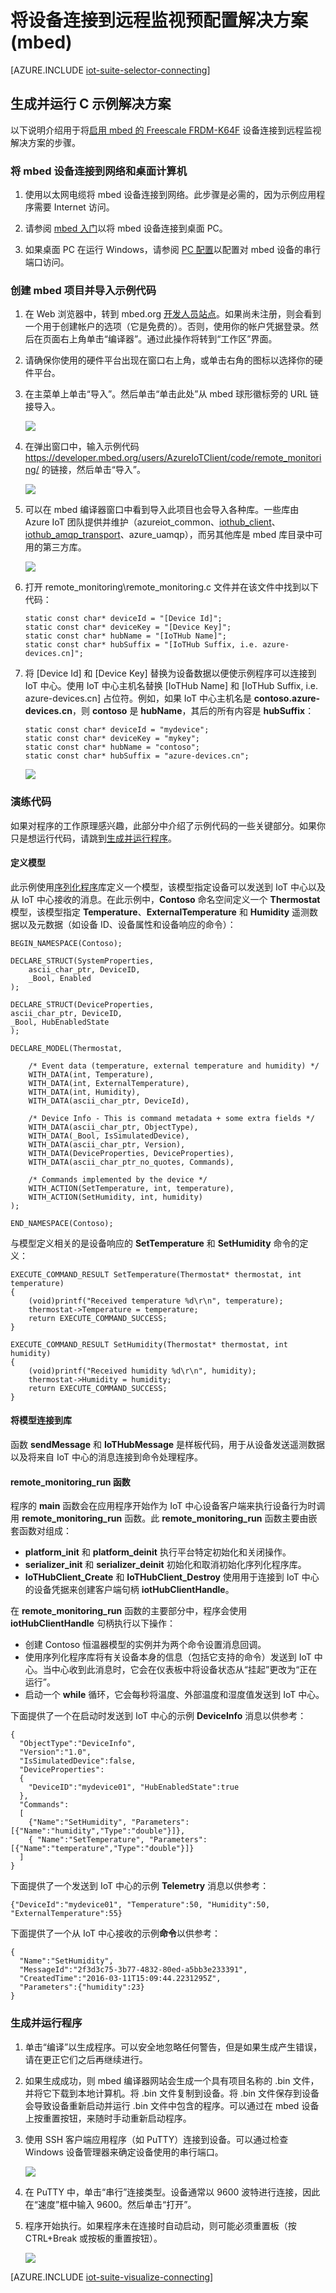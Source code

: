 <properties
   pageTitle="在 mbed 上使用 C 连接设备 | Azure"
   description="介绍如何使用在 mbed 设备上运行的以 C 编写的应用程序将设备连接到 Azure IoT 套件预配置远程监视解决方案。"
   services=""
   suite="iot-suite"
   documentationCenter="na"
   authors="dominicbetts"
   manager="timlt"
   editor=""/>  


<tags
   ms.service="iot-suite"
   ms.devlang="na"
   ms.topic="article"
   ms.tgt_pltfrm="na"
   ms.workload="na"
   ms.date="10/05/2016"
   wacn.date="10/31/2016"
   ms.author="dobett"/>


# 将设备连接到远程监视预配置解决方案 (mbed)

[AZURE.INCLUDE [iot-suite-selector-connecting](../../includes/iot-suite-selector-connecting.md)]

## 生成并运行 C 示例解决方案

以下说明介绍用于将[启用 mbed 的 Freescale FRDM-K64F][lnk-mbed-home] 设备连接到远程监视解决方案的步骤。

### 将 mbed 设备连接到网络和桌面计算机

1. 使用以太网电缆将 mbed 设备连接到网络。此步骤是必需的，因为示例应用程序需要 Internet 访问。

2. 请参阅 [mbed 入门][lnk-mbed-getstarted]以将 mbed 设备连接到桌面 PC。

3. 如果桌面 PC 在运行 Windows，请参阅 [PC 配置][lnk-mbed-pcconnect]以配置对 mbed 设备的串行端口访问。

### 创建 mbed 项目并导入示例代码

1. 在 Web 浏览器中，转到 mbed.org [开发人员站点](https://developer.mbed.org/)。如果尚未注册，则会看到一个用于创建帐户的选项（它是免费的）。否则，使用你的帐户凭据登录。然后在页面右上角单击“编译器”。通过此操作将转到“工作区”界面。

2. 请确保你使用的硬件平台出现在窗口右上角，或单击右角的图标以选择你的硬件平台。

3. 在主菜单上单击“导入”。然后单击“单击此处”从 mbed 球形徽标旁的 URL 链接导入。

    ![][6]  


4. 在弹出窗口中，输入示例代码 https://developer.mbed.org/users/AzureIoTClient/code/remote_monitoring/ 的链接，然后单击“导入”。

    ![][7]  


5. 可以在 mbed 编译器窗口中看到导入此项目也会导入各种库。一些库由 Azure IoT 团队提供并维护（azureiot\_common、[iothub\_client](https://developer.mbed.org/users/AzureIoTClient/code/iothub_client/)、[iothub\_amqp\_transport](https://developer.mbed.org/users/AzureIoTClient/code/iothub_amqp_transport/)、azure\_uamqp），而另其他库是 mbed 库目录中可用的第三方库。

    ![][8]  


6. 打开 remote\_monitoring\\remote\_monitoring.c 文件并在该文件中找到以下代码：

    ```
    static const char* deviceId = "[Device Id]";
    static const char* deviceKey = "[Device Key]";
    static const char* hubName = "[IoTHub Name]";
    static const char* hubSuffix = "[IoTHub Suffix, i.e. azure-devices.cn]";
    ```

7. 将 [Device Id] 和 [Device Key] 替换为设备数据以便使示例程序可以连接到 IoT 中心。使用 IoT 中心主机名替换 [IoTHub Name] 和 [IoTHub Suffix, i.e. azure-devices.cn] 占位符。例如，如果 IoT 中心主机名是 **contoso.azure-devices.cn**，则 **contoso** 是 **hubName**，其后的所有内容是 **hubSuffix**：

    ```
    static const char* deviceId = "mydevice";
    static const char* deviceKey = "mykey";
    static const char* hubName = "contoso";
    static const char* hubSuffix = "azure-devices.cn";
    ```

    ![][9]  


### 演练代码

如果对程序的工作原理感兴趣，此部分中介绍了示例代码的一些关键部分。如果你只是想运行代码，请跳到[生成并运行程序](#buildandrun)。

#### 定义模型

此示例使用[序列化程序][lnk-serializer]库定义一个模型，该模型指定设备可以发送到 IoT 中心以及从 IoT 中心接收的消息。在此示例中，**Contoso** 命名空间定义一个 **Thermostat** 模型，该模型指定 **Temperature**、**ExternalTemperature** 和 **Humidity** 遥测数据以及元数据（如设备 ID、设备属性和设备响应的命令）：

	BEGIN_NAMESPACE(Contoso);
	
	DECLARE_STRUCT(SystemProperties,
	    ascii_char_ptr, DeviceID,
	    _Bool, Enabled
	);
	
	DECLARE_STRUCT(DeviceProperties,
	ascii_char_ptr, DeviceID,
	_Bool, HubEnabledState
	);
	
	DECLARE_MODEL(Thermostat,
	
	    /* Event data (temperature, external temperature and humidity) */
	    WITH_DATA(int, Temperature),
	    WITH_DATA(int, ExternalTemperature),
	    WITH_DATA(int, Humidity),
	    WITH_DATA(ascii_char_ptr, DeviceId),
	
	    /* Device Info - This is command metadata + some extra fields */
	    WITH_DATA(ascii_char_ptr, ObjectType),
	    WITH_DATA(_Bool, IsSimulatedDevice),
	    WITH_DATA(ascii_char_ptr, Version),
	    WITH_DATA(DeviceProperties, DeviceProperties),
	    WITH_DATA(ascii_char_ptr_no_quotes, Commands),
	
	    /* Commands implemented by the device */
	    WITH_ACTION(SetTemperature, int, temperature),
	    WITH_ACTION(SetHumidity, int, humidity)
	);
	
	END_NAMESPACE(Contoso);


与模型定义相关的是设备响应的 **SetTemperature** 和 **SetHumidity** 命令的定义：

	
	EXECUTE_COMMAND_RESULT SetTemperature(Thermostat* thermostat, int temperature)
	{
	    (void)printf("Received temperature %d\r\n", temperature);
	    thermostat->Temperature = temperature;
	    return EXECUTE_COMMAND_SUCCESS;
	}
	
	EXECUTE_COMMAND_RESULT SetHumidity(Thermostat* thermostat, int humidity)
	{
	    (void)printf("Received humidity %d\r\n", humidity);
	    thermostat->Humidity = humidity;
	    return EXECUTE_COMMAND_SUCCESS;
	}


#### 将模型连接到库

函数 **sendMessage** 和 **IoTHubMessage** 是样板代码，用于从设备发送遥测数据以及将来自 IoT 中心的消息连接到命令处理程序。

#### remote\_monitoring\_run 函数

程序的 **main** 函数会在应用程序开始作为 IoT 中心设备客户端来执行设备行为时调用 **remote\_monitoring\_run** 函数。此 **remote\_monitoring\_run** 函数主要由嵌套函数对组成：

- **platform\_init** 和 **platform\_deinit** 执行平台特定初始化和关闭操作。
- **serializer\_init** 和 **serializer\_deinit** 初始化和取消初始化序列化程序库。
- **IoTHubClient\_Create** 和 **IoTHubClient\_Destroy** 使用用于连接到 IoT 中心的设备凭据来创建客户端句柄 **iotHubClientHandle**。

在 **remote\_monitoring\_run** 函数的主要部分中，程序会使用 **iotHubClientHandle** 句柄执行以下操作：

- 创建 Contoso 恒温器模型的实例并为两个命令设置消息回调。
- 使用序列化程序库将有关设备本身的信息（包括它支持的命令）发送到 IoT 中心。当中心收到此消息时，它会在仪表板中将设备状态从“挂起”更改为“正在运行”。
- 启动一个 **while** 循环，它会每秒将温度、外部温度和湿度值发送到 IoT 中心。

下面提供了一个在启动时发送到 IoT 中心的示例 **DeviceInfo** 消息以供参考：


	{
	  "ObjectType":"DeviceInfo",
	  "Version":"1.0",
	  "IsSimulatedDevice":false,
	  "DeviceProperties":
	  {
	    "DeviceID":"mydevice01", "HubEnabledState":true
	  }, 
	  "Commands":
	  [
	    {"Name":"SetHumidity", "Parameters":[{"Name":"humidity","Type":"double"}]},
	    { "Name":"SetTemperature", "Parameters":[{"Name":"temperature","Type":"double"}]}
	  ]
	}


下面提供了一个发送到 IoT 中心的示例 **Telemetry** 消息以供参考：


	{"DeviceId":"mydevice01", "Temperature":50, "Humidity":50, "ExternalTemperature":55}


下面提供了一个从 IoT 中心接收的示例**命令**以供参考：


	{
	  "Name":"SetHumidity",
	  "MessageId":"2f3d3c75-3b77-4832-80ed-a5bb3e233391",
	  "CreatedTime":"2016-03-11T15:09:44.2231295Z",
	  "Parameters":{"humidity":23}
	}


<a id="buildandrun"></a>  

### 生成并运行程序

1. 单击“编译”以生成程序。可以安全地忽略任何警告，但是如果生成产生错误，请在更正它们之后再继续进行。

2. 如果生成成功，则 mbed 编译器网站会生成一个具有项目名称的 .bin 文件，并将它下载到本地计算机。将 .bin 文件复制到设备。将 .bin 文件保存到设备会导致设备重新启动并运行 .bin 文件中包含的程序。可以通过在 mbed 设备上按重置按钮，来随时手动重新启动程序。

3. 使用 SSH 客户端应用程序（如 PuTTY）连接到设备。可以通过检查 Windows 设备管理器来确定设备使用的串行端口。

    ![][11]  


4. 在 PuTTY 中，单击“串行”连接类型。设备通常以 9600 波特进行连接，因此在“速度”框中输入 9600。然后单击“打开”。

5. 程序开始执行。如果程序未在连接时自动启动，则可能必须重置板（按 CTRL+Break 或按板的重置按钮）。

    ![][10]  


[AZURE.INCLUDE [iot-suite-visualize-connecting](../../includes/iot-suite-visualize-connecting.md)]


[6]: ./media/iot-suite-connecting-devices-mbed/mbed1.png
[7]: ./media/iot-suite-connecting-devices-mbed/mbed2a.png
[8]: ./media/iot-suite-connecting-devices-mbed/mbed3a.png
[9]: ./media/iot-suite-connecting-devices-mbed/suite6.png
[10]: ./media/iot-suite-connecting-devices-mbed/putty.png
[11]: ./media/iot-suite-connecting-devices-mbed/mbed6.png

[lnk-mbed-home]: https://developer.mbed.org/platforms/FRDM-K64F/
[lnk-mbed-getstarted]: https://developer.mbed.org/platforms/FRDM-K64F/#getting-started-with-mbed
[lnk-mbed-pcconnect]: https://developer.mbed.org/platforms/FRDM-K64F/#pc-configuration
[lnk-serializer]: /documentation/articles/iot-hub-device-sdk-c-intro/#serializer

<!---HONumber=Mooncake_0815_2016-->